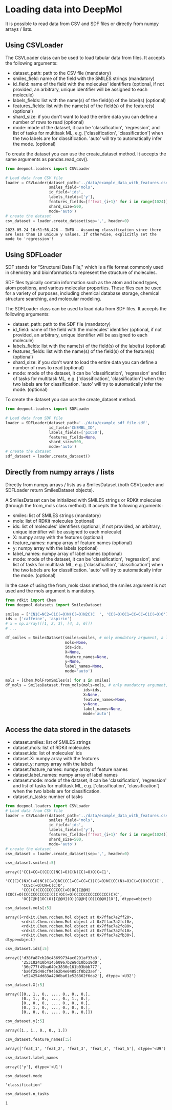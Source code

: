 # Loading data into DeepMol

It is possible to read data from CSV and SDF files or directly from numpy arrays / lists.

## Using CSVLoader

The CSVLoader class can be used to load tabular data from files. It accepts the following arguments:
- dataset_path: path to the CSV file (mandatory)
- smiles_field: name of the field with the SMILES strings (mandatory)
- id_field: name of the field with the molecules' identifiers (optional, if not provided, an arbitrary, unique identifier will be assigned to each molecule)
- labels_fields: list with the name(s) of the field(s) of the label(s) (optional)
- features_fields: list with the name(s) of the field(s) of the feature(s) (optional)
- shard_size: if you don't want to load the entire data you can define a number of rows to read (optional)
- mode: mode of the dataset, it can be 'classification', 'regression',
and list of tasks for multitask ML, e.g. ['classification', 'classification'] 
when the two labels are for classification. 'auto' will try to automatically infer the mode. 
(optional)

To create the dataset you can use the create_dataset method. It accepts the same arguments as pandas.read_csv().


```python
from deepmol.loaders import CSVLoader

# Load data from CSV file
loader = CSVLoader(dataset_path='../data/example_data_with_features.csv',
                   smiles_field='mols',
                   id_field='ids',
                   labels_fields=['y'],
                   features_fields=[f'feat_{i+1}' for i in range(1024)],
                   shard_size=500,
                   mode='auto')
# create the dataset
csv_dataset = loader.create_dataset(sep=',', header=0)
```

    2023-05-24 16:51:56,426 — INFO — Assuming classification since there are less than 10 unique y values. If otherwise, explicitly set the mode to 'regression'!


## Using SDFLoader

SDF stands for "Structural Data File," which is a file format commonly used in chemistry and bioinformatics to represent the structure of molecules.

SDF files typically contain information such as the atom and bond types, atom positions, and various molecular properties. These files can be used for a variety of purposes, including chemical database storage, chemical structure searching, and molecular modeling.

The SDFLoader class can be used to load data from SDF files. It accepts the following arguments:
- dataset_path: path to the SDF file (mandatory)
- id_field: name of the field with the molecules' identifier (optional, if not provided, an arbitrary, unique identifier will be assigned to each molecule)
- labels_fields: list with the name(s) of the field(s) of the label(s) (optional)
- features_fields: list with the name(s) of the field(s) of the feature(s) (optional)
- shard_size: if you don't want to load the entire data you can define a number of rows to read (optional)
- mode: mode of the dataset, it can be 'classification', 'regression' and list of 
tasks for multitask ML, e.g. ['classification', 'classification'] when the two labels are for classification. 'auto' will try to automatically infer the mode. (optional)

To create the dataset you can use the create_dataset method.

```python
from deepmol.loaders import SDFLoader

# Load data from SDF file
loader = SDFLoader(dataset_path='../data/example_sdf_file.sdf',
                   id_field='ChEMBL_ID',
                   labels_fields=['pIC50'],
                   features_fields=None,
                   shard_size=500,
                   mode='auto')
# create the dataset
sdf_dataset = loader.create_dataset()
```

## Directly from numpy arrays / lists

Directly from numpy arrays / lists as a SmilesDataset (both CSVLoader and SDFLoader return SmilesDataset objects).

A SmilesDataset can be initialized with SMILES strings or RDKit molecules (through the from_mols class method). It accepts the following arguments:
- smiles: list of SMILES strings (mandatory)
- mols: list of RDKit molecules (optional)
- ids: list of molecules' identifiers (optional, if not provided, an arbitrary, unique identifier will be assigned to each molecule)
- X: numpy array with the features (optional)
- feature_names: numpy array of feature names (optional)
- y: numpy array with the labels (optional)
- label_names: numpy array of label names (optional)
- mode: mode of the dataset, it can be 'classification', 'regression', and list of tasks for multitask ML, 
e.g. ['classification', 'classification'] when the two labels are for classification. 'auto' will try to automatically infer the mode. (optional)

In the case of using the from_mols class method, the smiles argument is not used and the mols argument is mandatory.


```python
from rdkit import Chem
from deepmol.datasets import SmilesDataset

smiles = ['CN1C=NC2=C1C(=O)N(C(=O)N2C)C  ', 'CC(=O)OC1=CC=CC=C1C(=O)O']
ids = ['caffeine', 'aspirin']
# x = np.array([[1, 2, 3], [4, 5, 6]])
# ...

df_smiles = SmilesDataset(smiles=smiles, # only mandatory argument, a list of SMILES strings
                          mols=None,
                          ids=ids,
                          X=None,
                          feature_names=None,
                          y=None,
                          label_names=None,
                          mode='auto')

mols = [Chem.MolFromSmiles(s) for s in smiles]
df_mols = SmilesDataset.from_mols(mols=mols, # only mandatory argument, a list of RDKit molecules
                                  ids=ids,
                                  X=None,
                                  feature_names=None,
                                  y=None,
                                  label_names=None,
                                  mode='auto')
```

## Access the data stored in the datasets

- dataset.smiles: list of SMILES strings
- dataset.mols: list of RDKit molecules
- dataset.ids: list of molecules' ids
- dataset.X: numpy array with the features
- dataset.y: numpy array with the labels
- dataset.feature_names: numpy array of feature names
- dataset.label_names: numpy array of label names
- dataset.mode: mode of the dataset, it can be 'classification', 'regression' and list of tasks for multitask ML, 
e.g. ['classification', 'classification'] when the two labels are for classification.
- dataset.n_tasks: number of tasks


```python
from deepmol.loaders import CSVLoader
# Load data from CSV file
loader = CSVLoader(dataset_path='../data/example_data_with_features.csv',
                   smiles_field='mols',
                   id_field='ids',
                   labels_fields=['y'],
                   features_fields=[f'feat_{i+1}' for i in range(1024)],
                   shard_size=500,
                   mode='auto')
# create the dataset
csv_dataset = loader.create_dataset(sep=',', header=0)
```


```python
csv_dataset.smiles[:5]
```




    array(['CC1=CC=C(CC(C)NC(=O)C(N)CC(=O)O)C=C1',
           'CC(C)C(N)C(=O)NC(C(=O)NC(CC1=CC=CC=C1)C(=O)NC(CC(N)=O)C(=O)O)C(C)C',
           'CCSC(=O)CN=C(C)O',
           'CCC(C)CCCCCCCCCCC(=O)OC[C@@H](COC(=O)CCCCCCCCCCC(C)C)OC(=O)CCCCCCCCCCCCCCC(C)C',
           'OC[C@H]1OC(O)[C@@H](O)[C@@H](O)[C@@H]1O'], dtype=object)




```python
csv_dataset.mols[:5]
```




    array([<rdkit.Chem.rdchem.Mol object at 0x7ffac7a2ff20>,
           <rdkit.Chem.rdchem.Mol object at 0x7ffac7a2fcf0>,
           <rdkit.Chem.rdchem.Mol object at 0x7ffac7a2fc80>,
           <rdkit.Chem.rdchem.Mol object at 0x7ffac7a2fc10>,
           <rdkit.Chem.rdchem.Mol object at 0x7ffac7a2fb30>], dtype=object)




```python
csv_dataset.ids[:5]
```




    array(['d38fa87cb28c43699734ac0291af33a3',
           '253182410b4145b0967b2e8d10b519d0',
           '36e777f49ba649c3830e161b03bbb777',
           'ba6f25d48cf94562b4e0485cf0b23aef',
           'e524254dd83a4206ba61e526862f6da2'], dtype='<U32')




```python
csv_dataset.X[:5]
```




    array([[0., 1., 0., ..., 0., 0., 0.],
           [0., 1., 0., ..., 0., 1., 0.],
           [0., 0., 0., ..., 0., 0., 0.],
           [0., 1., 0., ..., 0., 0., 0.],
           [0., 0., 0., ..., 0., 0., 0.]])




```python
csv_dataset.y[:5]
```




    array([1., 1., 0., 0., 1.])




```python
csv_dataset.feature_names[:5]
```




    array(['feat_1', 'feat_2', 'feat_3', 'feat_4', 'feat_5'], dtype='<U9')




```python
csv_dataset.label_names
```




    array(['y'], dtype='<U1')




```python
csv_dataset.mode
```




    'classification'




```python
csv_dataset.n_tasks
```




    1


